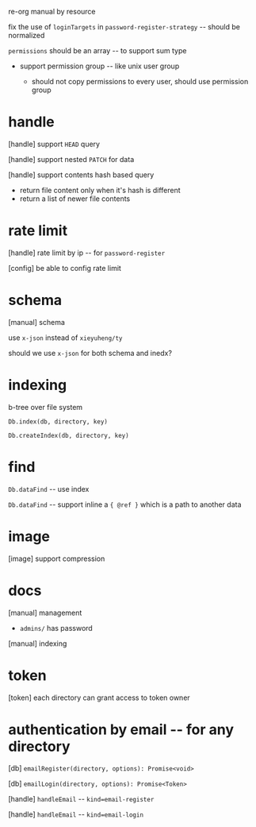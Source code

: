 re-org manual by resource

fix the use of `loginTargets` in  `password-register-strategy` -- should be normalized

`permissions` should be an array -- to support sum type

- support permission group -- like unix user group

  - should not copy permissions to every user, should use permission group

# handle

[handle] support `HEAD` query

[handle] support nested `PATCH` for data

[handle] support contents hash based query

- return file content only when it's hash is different
- return a list of newer file contents

# rate limit

[handle] rate limit by ip -- for `password-register`

[config] be able to config rate limit

# schema

[manual] schema

use `x-json` instead of `xieyuheng/ty`

should we use `x-json` for both schema and inedx?

# indexing

b-tree over file system

`Db.index(db, directory, key)`

`Db.createIndex(db, directory, key)`

# find

`Db.dataFind` -- use index

`Db.dataFind` -- support inline a `{ @ref }` which is a path to another data

# image

[image] support compression

# docs

[manual] management

- `admins/` has password

[manual] indexing

# token

[token] each directory can grant access to token owner

# authentication by email -- for any directory

[db] `emailRegister(directory, options): Promise<void>`

[db] `emailLogin(directory, options): Promise<Token>`

[handle] `handleEmail` -- `kind=email-register`

[handle] `handleEmail` -- `kind=email-login`
